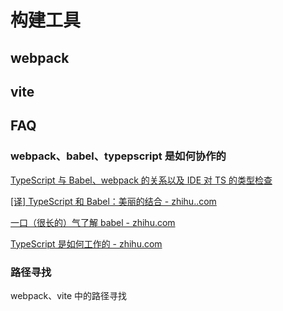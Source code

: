 # 构建工具

## webpack

## vite

## FAQ

### webpack、babel、typepscript 是如何协作的

[TypeScript 与 Babel、webpack 的关系以及 IDE 对 TS 的类型检查](https://cloud.tencent.com/developer/article/2344458)

[[译] TypeScript 和 Babel：美丽的结合 - zhihu..com](https://zhuanlan.zhihu.com/p/59614089)

[一口（很长的）气了解 babel - zhihu.com](https://zhuanlan.zhihu.com/p/43249121)

[TypeScript 是如何工作的 - zhihu.com](https://zhuanlan.zhihu.com/p/409715330)

### 路径寻找

webpack、vite 中的路径寻找
